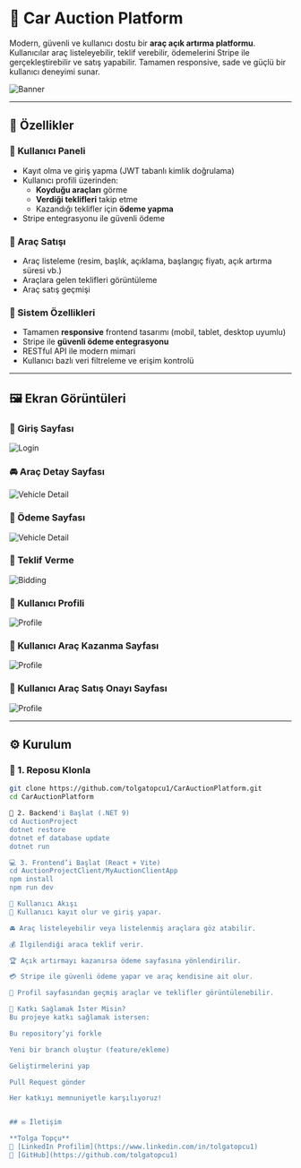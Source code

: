# 🚗 Car Auction Platform

Modern, güvenli ve kullanıcı dostu bir **araç açık artırma platformu**. Kullanıcılar araç listeleyebilir, teklif verebilir, ödemelerini Stripe ile gerçekleştirebilir ve satış yapabilir. Tamamen responsive, sade ve güçlü bir kullanıcı deneyimi sunar.

![Banner](./screenshots/banner.png)

---

## 📱 Özellikler

### 👤 Kullanıcı Paneli
- Kayıt olma ve giriş yapma (JWT tabanlı kimlik doğrulama)
- Kullanıcı profili üzerinden:
  - **Koyduğu araçları** görme
  - **Verdiği teklifleri** takip etme
  - Kazandığı teklifler için **ödeme yapma**
- Stripe entegrasyonu ile güvenli ödeme

### 🚙 Araç Satışı
- Araç listeleme (resim, başlık, açıklama, başlangıç fiyatı, açık artırma süresi vb.)
- Araçlara gelen teklifleri görüntüleme
- Araç satış geçmişi

### 🧠 Sistem Özellikleri
- Tamamen **responsive** frontend tasarımı (mobil, tablet, desktop uyumlu)
- Stripe ile **güvenli ödeme entegrasyonu**
- RESTful API ile modern mimari
- Kullanıcı bazlı veri filtreleme ve erişim kontrolü

---

## 🖼️ Ekran Görüntüleri


### 🔐 Giriş Sayfası
![Login](./screenshots/login.png)

### 🚘 Araç Detay Sayfası
![Vehicle Detail](./screenshots/vehicle-detail.png)

### 💸 Ödeme Sayfası
![Vehicle Detail](./screenshots/payment1.png)

### 💸 Teklif Verme
![Bidding](./screenshots/bidding.png)

### 👤 Kullanıcı Profili
![Profile](./screenshots/profile.png)

### 👤 Kullanıcı Araç Kazanma Sayfası
![Profile](./screenshots/win.png)

### 👤 Kullanıcı Araç Satış Onayı Sayfası
![Profile](./screenshots/sell.png)

---

## ⚙️ Kurulum

### 🔽 1. Reposu Klonla
```bash
git clone https://github.com/tolgatopcu1/CarAuctionPlatform.git
cd CarAuctionPlatform

🔧 2. Backend'i Başlat (.NET 9)
cd AuctionProject
dotnet restore
dotnet ef database update
dotnet run

💻 3. Frontend’i Başlat (React + Vite)
cd AuctionProjectClient/MyAuctionClientApp
npm install
npm run dev

🔄 Kullanıcı Akışı
👤 Kullanıcı kayıt olur ve giriş yapar.

🚘 Araç listeleyebilir veya listelenmiş araçlara göz atabilir.

💰 İlgilendiği araca teklif verir.

🏆 Açık artırmayı kazanırsa ödeme sayfasına yönlendirilir.

💳 Stripe ile güvenli ödeme yapar ve araç kendisine ait olur.

👤 Profil sayfasından geçmiş araçlar ve teklifler görüntülenebilir.

🤝 Katkı Sağlamak İster Misin?
Bu projeye katkı sağlamak istersen:

Bu repository’yi forkle

Yeni bir branch oluştur (feature/ekleme)

Geliştirmelerini yap

Pull Request gönder

Her katkıyı memnuniyetle karşılıyoruz!


## ✉️ İletişim

**Tolga Topçu**  
💼 [LinkedIn Profilim](https://www.linkedin.com/in/tolgatopcu1)  
🐙 [GitHub](https://github.com/tolgatopcu1)